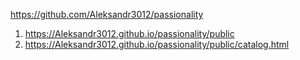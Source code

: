 <https://github.com/Aleksandr3012/passionality>
1. <https://Aleksandr3012.github.io/passionality/public>
1. <https://Aleksandr3012.github.io/passionality/public/catalog.html>